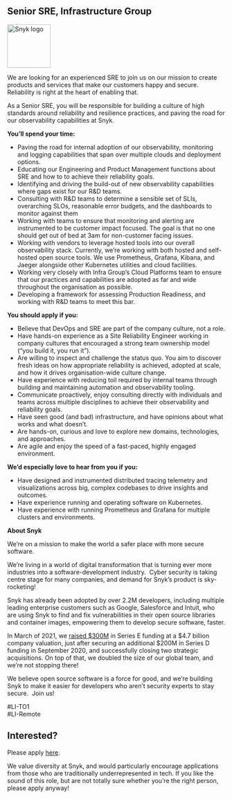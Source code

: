 Senior SRE, Infrastructure Group
---

<img src="https://res.cloudinary.com/snyk/image/upload/v1537345894/press-kit/brand/logo-black.png" width="100" alt="Snyk logo" />

<p><span style="font-weight: 400;">We are looking for an experienced SRE to join us on our mission to create products and services that make our customers happy and secure. Reliability is right at the heart of enabling that.</span></p>
<p><span style="font-weight: 400;">As a Senior SRE, you will be responsible for building a culture of high standards around reliability and resilience practices, and paving the road for our observability capabilities at Snyk.</span></p>
<p><strong>You’ll spend your time:</strong></p>
<ul>
<li style="font-weight: 400;"><span style="font-weight: 400;">Paving the road for internal adoption of our observability, monitoring and logging capabilities that span over multiple clouds and deployment options.</span></li>
<li style="font-weight: 400;"><span style="font-weight: 400;">Educating our Engineering and Product Management functions about SRE and how to to achieve their reliability goals.</span></li>
<li style="font-weight: 400;"><span style="font-weight: 400;">Identifying and driving the build-out of new observability capabilities where gaps exist for our R&amp;D teams.</span></li>
<li style="font-weight: 400;"><span style="font-weight: 400;">Consulting with R&amp;D teams to determine a sensible set of SLIs, overarching SLOs, reasonable error budgets, and the dashboards to monitor against them</span></li>
<li style="font-weight: 400;"><span style="font-weight: 400;">Working with teams to ensure that monitoring and alerting are instrumented to be customer impact focused. The goal is that no one should get out of bed at 3am for non-customer facing issues.</span></li>
<li style="font-weight: 400;"><span style="font-weight: 400;">Working with vendors to leverage hosted tools into our overall observability stack.</span> <span style="font-weight: 400;">Currently, we’re working with both hosted and self-hosted open source tools. We use Prometheus, Grafana, Kibana, and Jaeger alongside other Kubernetes utilities and cloud facilities.</span></li>
<li style="font-weight: 400;"><span style="font-weight: 400;">Working very closely with Infra Group’s Cloud Platforms team to ensure that our practices and capabilities are adopted as far and wide throughout the organisation as possible.</span></li>
<li style="font-weight: 400;"><span style="font-weight: 400;">Developing a framework for assessing Production Readiness, and working with R&amp;D teams to meet this bar.</span></li>
</ul>
<p><strong>You should apply if you:</strong></p>
<ul>
<li style="font-weight: 400;"><span style="font-weight: 400;">Believe that DevOps and SRE are part of the company culture, not a role.</span></li>
<li style="font-weight: 400;"><span style="font-weight: 400;">Have hands-on experience as a Site Reliability Engineer working in company cultures that encouraged a strong team ownership model (“you build it, you run it”).</span></li>
<li style="font-weight: 400;"><span style="font-weight: 400;">Are willing to inspect and challenge the status quo. You aim to discover fresh ideas on how appropriate reliability is achieved, adopted at scale, and how it drives organisation-wide culture change.</span></li>
<li style="font-weight: 400;"><span style="font-weight: 400;">Have experience with reducing toil required by internal teams through building and maintaining automation and observability tooling.</span></li>
<li style="font-weight: 400;"><span style="font-weight: 400;">Communicate proactively, enjoy consulting directly with individuals and teams across multiple disciplines to achieve their observability and reliability goals.</span></li>
<li style="font-weight: 400;"><span style="font-weight: 400;">Have seen good (and bad) infrastructure, and have opinions about what works and what doesn’t.</span></li>
<li style="font-weight: 400;"><span style="font-weight: 400;">Are hands-on, curious and love to explore new domains, technologies, and approaches.</span></li>
<li style="font-weight: 400;"><span style="font-weight: 400;">Are agile and enjoy the speed of a fast-paced, highly engaged environment.</span></li>
</ul>
<p><strong>We’d especially love to hear from you if you:</strong></p>
<ul>
<li style="font-weight: 400;"><span style="font-weight: 400;">Have designed and instrumented distributed tracing telemetry and visualizations across big, complex codebases to drive insights and outcomes.</span></li>
<li style="font-weight: 400;"><span style="font-weight: 400;">Have experience running and operating software on Kubernetes.</span></li>
<li style="font-weight: 400;"><span style="font-weight: 400;">Have experience with running Prometheus and Grafana for multiple clusters and environments.</span></li>
</ul>
<p class="p1"><span class="s1"><strong>About Snyk</strong></span></p>
<p>We’re on a mission to make the world a safer place with more secure software.</p>
<p>We’re living in a world of digital transformation that is turning ever more industries into a software-development industry.&nbsp; Cyber security is taking centre stage for many companies, and demand for Snyk’s product is sky-rocketing!&nbsp;&nbsp;</p>
<p>Snyk has already been adopted by over 2.2M developers, including multiple leading enterprise customers such as Google, Salesforce and Intuit, who are using Snyk to find and fix vulnerabilities in their open source libraries and container images, empowering them to develop secure software, faster.</p>
<p>In March of 2021, we&nbsp;<a href="https://snyk.io/news/snyk-advances-developer-first-security-with-series-e-investment/" target="_blank">raised $300M</a>&nbsp;in Series E funding at a $4.7 billion company valuation, just after securing an additional $200M in Series D funding in September 2020, and successfully closing two strategic acquisitions. On top of that, we doubled the size of our global team, and we’re not stopping there!&nbsp;&nbsp;</p>
<p>We believe open source software is a force for good, and we’re building Snyk to make it easier for developers who aren’t security experts to stay secure.&nbsp; Join us!</p>
<p>#LI-TO1<br>#LI-Remote</p>

Interested?
---

Please apply [here](https://boards.greenhouse.io/snyk/jobs/4139671002#app).

We value diversity at Snyk, and would particularly encourage applications from those who are traditionally underrepresented in tech.
If you like the sound of this role, but are not totally sure whether you’re the right person, please apply anyway!
